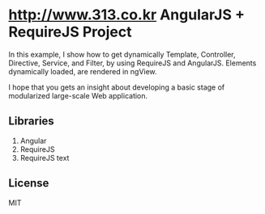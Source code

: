 http://www.313.co.kr AngularJS + RequireJS Project====================================In this example, I show how to get dynamically Template, Controller, Directive, Service, and Filter, by using RequireJS and AngularJS. Elements dynamically loaded, are rendered in ngView. I hope that you gets an insight about developing a basic stage of modularized large-scale Web application. ## Libraries1. Angular2. RequireJS3. RequireJS text## LicenseMIT